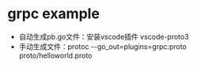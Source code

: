 # grpc example
- 自动生成pb.go文件：安装vscode插件 vscode-proto3
- 手动生成文件：protoc --go_out=plugins=grpc:proto proto/helloworld.proto
